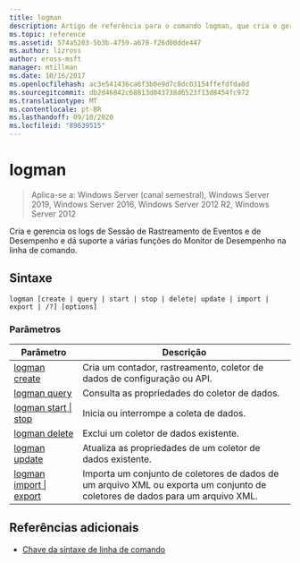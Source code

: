 ```yaml
---
title: logman
description: Artigo de referência para o comando logman, que cria e gerencia a sessão de rastreamento de eventos e os logs de desempenho e dá suporte a muitas funções do monitor de desempenho da linha de comando.
ms.topic: reference
ms.assetid: 574a5203-5b3b-4759-a678-f26d00dde447
ms.author: lizross
author: eross-msft
manager: mtillman
ms.date: 10/16/2017
ms.openlocfilehash: ac3e541436ca6f3b0e9d7c0dc03154ffefdfda0d
ms.sourcegitcommit: db2d46842c68813d043738d6523f13d8454fc972
ms.translationtype: MT
ms.contentlocale: pt-BR
ms.lasthandoff: 09/10/2020
ms.locfileid: "89639515"
---
```

# <a name="logman"></a>logman

> Aplica-se a: Windows Server (canal semestral), Windows Server 2019, Windows Server 2016, Windows Server 2012 R2, Windows Server 2012

Cria e gerencia os logs de Sessão de Rastreamento de Eventos e de Desempenho e dá suporte a várias funções do Monitor de Desempenho na linha de comando.

## <a name="syntax"></a>Sintaxe

```
logman [create | query | start | stop | delete| update | import | export | /?] [options]
```

### <a name="parameters"></a>Parâmetros

| Parâmetro | Descrição |
| --------- | ----------- |
| [logman create](logman-create.md) | Cria um contador, rastreamento, coletor de dados de configuração ou API. |
| [logman query](logman-query.md) | Consulta as propriedades do coletor de dados. |
| [logman start &#124; stop](logman-start-stop.md) | Inicia ou interrompe a coleta de dados. |
| [logman delete](logman-delete.md) | Exclui um coletor de dados existente. |
| [logman update](logman-update.md) | Atualiza as propriedades de um coletor de dados existente. |
| [logman import &#124; export](logman-import-export.md) | Importa um conjunto de coletores de dados de um arquivo XML ou exporta um conjunto de coletores de dados para um arquivo XML. |

## <a name="additional-references"></a>Referências adicionais

- [Chave da sintaxe de linha de comando](command-line-syntax-key.md)
